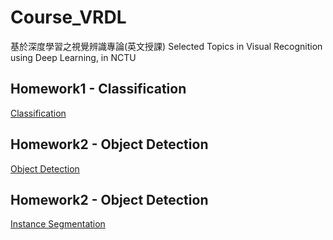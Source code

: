 # Course_VRDL
基於深度學習之視覺辨識專論(英文授課) Selected Topics in Visual Recognition using Deep Learning, in NCTU

## Homework1 - Classification
[Classification](https://github.com/clashroyaleisgood/Course_VRDL/tree/main/HW%201%20classification)

## Homework2 - Object Detection
[Object Detection](https://github.com/clashroyaleisgood/Course_VRDL/tree/main/HW2_Object_Detection)

## Homework2 - Object Detection
[Instance Segmentation](https://github.com/clashroyaleisgood/Course_VRDL/tree/HW3_Instance_Segmentation)